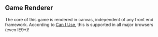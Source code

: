 ## Game Renderer
The core of this game is rendered in canvas, independent of any front end framework. According to [Can I Use](https://caniuse.com/canvas), this is supported in all major browsers (even IE9+)!
